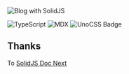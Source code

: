 <p>
  <img src="https://assets.solidjs.com/banner?project=Blog&type=core" alt="Blog with SolidJS" />
</p>

![TypeScript](https://img.shields.io/badge/TypeScript-3178C6?style=for-the-badge&logo=typescript&logoColor=white)
![MDX](https://img.shields.io/badge/MDX-1B1F24?style=for-the-badge&logo=mdx&logoColor=white)
![UnoCSS Badge](https://img.shields.io/badge/unocss-%23007AFF.svg?style=for-the-badge&logo=tailwindcss&logoColor=white)

## Thanks

To [SolidJS Doc Next](https://github.com/solidjs/solid-docs-next)
